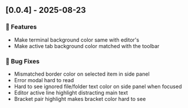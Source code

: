 ## [0.0.4] - 2025-08-23

### 🚀 Features

- Make terminal background color same with editor's
- Make active tab background color matched with the toolbar

### 🐛 Bug Fixes

- Mismatched border color on selected item in side panel
- Error modal hard to read
- Hard to see ignored file/folder text color on side panel when focused
- Editor active line highlight distracting main text
- Bracket pair highlight makes bracket color hard to see
